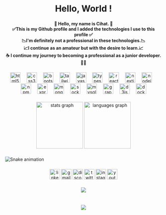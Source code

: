 <!--
**probiss/probiss** is a ✨ _special_ ✨ repository because its `README.md` (this file) appears on your GitHub profile.

Here are some ideas to get you started:

- 🔭 I’m currently working on ...
- 🌱 I’m currently learning ...
- 👯 I’m looking to collaborate on ...
- 🤔 I’m looking for help with ...
- 💬 Ask me about ...
- 📫 How to reach me: ...
- 😄 Pronouns: ...
- ⚡ Fun fact: ...
-->

<h1 align="center">Hello, World !</h1>

###

<h4 align="center">👋  Hello, my name is Cihat.  👋<br>✅This is my Github profile and I added the technologies I use to this profile ✅<br>📉I'm definitely not a professional in these technologies.📉<br>  📈I continue as an amateur but with the desire to learn.📈<br> ☕ I continue my journey to becoming a professional as a junior developer.🧔🏻</h4>

###

<div align="center">
  <img src="https://img.shields.io/badge/HTML5-E34F26?logo=html5&logoColor=white&style=for-the-badge" height="33" alt="html5 logo"  />
  <img width="12" />
  <img src="https://img.shields.io/badge/CSS3-1572B6?logo=css3&logoColor=white&style=for-the-badge" height="33" alt="css3 logo"  />
  <img width="12" />
  <img src="https://img.shields.io/badge/Bootstrap-7952B3?logo=bootstrap&logoColor=white&style=for-the-badge" height="33" alt="bootstrap logo"  />
  <img width="12" />
  <img src="https://img.shields.io/badge/Tailwind CSS-06B6D4?logo=tailwindcss&logoColor=black&style=for-the-badge" height="33" alt="tailwindcss logo"  />
  <img width="12" />
  <img src="https://img.shields.io/badge/JavaScript-F7DF1E?logo=javascript&logoColor=black&style=for-the-badge" height="33" alt="javascript logo"  />
  <img width="12" />
  <img src="https://img.shields.io/badge/TypeScript-3178C6?logo=typescript&logoColor=white&style=for-the-badge" height="33" alt="typescript logo"  />
  <img width="12" />
  <img src="https://img.shields.io/badge/React-61DAFB?logo=react&logoColor=black&style=for-the-badge" height="33" alt="react logo"  />
  <img width="12" />
  <img src="https://img.shields.io/badge/Next.js-000000?logo=nextdotjs&logoColor=white&style=for-the-badge" height="33" alt="nextjs logo"  />
  <img width="12" />
  <img src="https://img.shields.io/badge/Node.js-339933?logo=nodedotjs&logoColor=white&style=for-the-badge" height="33" alt="nodejs logo"  />
  <img width="12" />
  <img src="https://img.shields.io/badge/npm-CB3837?logo=npm&logoColor=white&style=for-the-badge" height="33" alt="npm logo"  />
  <img width="12" />
  <img src="https://img.shields.io/badge/Express-000000?logo=express&logoColor=white&style=for-the-badge" height="33" alt="express logo"  />
  <img width="12" />
  <img src="https://img.shields.io/badge/MongoDB-47A248?logo=mongodb&logoColor=white&style=for-the-badge" height="33" alt="mongodb logo"  />
  <img width="12" />
  <img src="https://img.shields.io/badge/Socket.io-010101?logo=socketdotio&logoColor=white&style=for-the-badge" height="33" alt="socketio logo"  />
  <img width="12" />
  <img src="https://img.shields.io/badge/MySQL-4479A1?logo=mysql&logoColor=white&style=for-the-badge" height="33" alt="mysql logo"  />
  <img width="12" />
  <img src="https://img.shields.io/badge/GraphQL-E10098?logo=graphql&logoColor=white&style=for-the-badge" height="33" alt="graphql logo"  />
  <img width="12" />
  <img src="https://img.shields.io/badge/D3.js-F9A03C?logo=d3dotjs&logoColor=black&style=for-the-badge" height="33" alt="d3js logo"  />
  <img width="12" />
  <img src="https://img.shields.io/badge/Docker-2496ED?logo=docker&logoColor=white&style=for-the-badge" height="33" alt="docker logo"  />
</div>

###

<div align="center">
  <img src="https://github-readme-stats.vercel.app/api?username=probiss&hide_title=true&hide_rank=false&show_icons=true&include_all_commits=false&count_private=false&disable_animations=false&theme=monokai&locale=en&hide_border=true&order=1" height="150" alt="stats graph"  />
  <img src="https://github-readme-stats.vercel.app/api/top-langs?username=probiss&locale=en&hide_title=true&layout=compact&card_width=320&langs_count=7&theme=dark&hide_border=true&order=2" height="150" alt="languages graph"  />
</div>

###

<img src="https://raw.githubusercontent.com/probiss/probiss/output/snake.svg" alt="Snake animation" />

###

<div align="center">
  <img src="https://img.shields.io/static/v1?message=LinkedIn&logo=linkedin&label=&color=0077B5&logoColor=white&labelColor=&style=for-the-badge" height="33" alt="linkedin logo"  />
  <img src="https://img.shields.io/static/v1?message=Gmail&logo=gmail&label=&color=D14836&logoColor=white&labelColor=&style=for-the-badge" height="33" alt="gmail logo"  />
  <img src="https://img.shields.io/static/v1?message=Discord&logo=discord&label=&color=7289DA&logoColor=white&labelColor=&style=for-the-badge" height="33" alt="discord logo"  />
  <img src="https://img.shields.io/static/v1?message=Twitch&logo=twitch&label=&color=9146FF&logoColor=white&labelColor=&style=for-the-badge" height="33" alt="twitter logo"  />
  <img src="https://img.shields.io/static/v1?message=Instagram&logo=instagram&label=&color=E4405F&logoColor=white&labelColor=&style=for-the-badge" height="33" alt="instagram logo"  />
  <img src="https://img.shields.io/static/v1?message=Youtube&logo=youtube&label=&color=FF0000&logoColor=white&labelColor=&style=for-the-badge" height="33" alt="youtube logo"  />
</div>

###

<div align="center">
  <img src="https://profile-counter.glitch.me/probiss/count.svg?"  />
</div>

###

<br clear="both">

<div align="center">
  <img src="https://visitor-badge.laobi.icu/badge?page_id=probiss.probiss&left_color=darkorange&right_color=turquoise&left_text=Say My Name"  />
</div>

###
